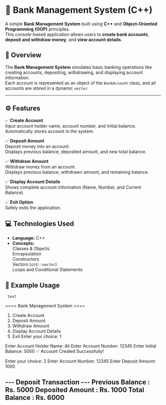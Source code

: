 # 🏦 Bank Management System (C++)

A simple **Bank Management System** built using **C++** and **Object-Oriented Programming (OOP)** principles.  
This console-based application allows users to **create bank accounts**, **deposit and withdraw money**, and **view account details**.


## 📘 Overview

The **Bank Management System** simulates basic banking operations like creating accounts, depositing, withdrawing, and displaying account information.  
Each account is represented as an object of the `BankAccount` class, and all accounts are stored in a dynamic `vector`.

---

## ⚙️ Features

✅ **Create Account**  
    Input account holder name, account number, and initial balance.  
    Automatically stores account in the system.

✅ **Deposit Amount**  
    Deposit money into an account.  
    Displays previous balance, deposited amount, and new total balance.

✅ **Withdraw Amount**  
    Withdraw money from an account.  
    Displays previous balance, withdrawn amount, and remaining balance.

✅ **Display Account Details**  
    Shows complete account information (Name, Number, and Current Balance).

✅ **Exit Option**  
    Safely exits the application.



## 💻 Technologies Used
- **Language:** C++  
- **Concepts:**  
  Classes & Objects  
  Encapsulation  
  Constructors  
  Vectors (`std::vector`)  
  Loops and Conditional Statements  



## 🧮 Example Usage

     text
==== Bank Management System ====
1. Create Account
2. Deposit Amount
3. Withdraw Amount
4. Display Account Details
5. Exit
Enter your choice: 1

Enter Account Holder Name: Ali
Enter Account Number: 12345
Enter Initial Balance: 5000
✅ Account Created Successfully!

Enter your choice: 2
Enter Account Number: 12345
Enter Deposit Amount: 1000

--- Deposit Transaction ---
Previous Balance : Rs. 5000
Deposited Amount  : Rs. 1000
Total Balance     : Rs. 6000
----------------------------
